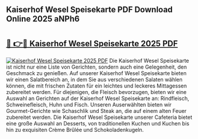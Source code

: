 ## Kaiserhof Wesel Speisekarte PDF Download Online 2025 aNPh6

# <h2><a href="http://gcazc62.nevu.top/?p=Kaiserhof+Wesel+Speisekarte">🔗 👉🔴 Kaiserhof Wesel Speisekarte 2025 PDF</a></h2>

[![Kaiserhof Wesel Speisekarte 2025 PDF](https://i.imgur.com/dBaPXMq.png)](http://gcazc62.nevu.top/?p=Kaiserhof+Wesel+Speisekarte)
Die Kaiserhof Wesel Speisekarte ist nicht nur eine Liste von Gerichten, sondern auch eine Gelegenheit, den Geschmack zu genießen. Auf unserer Kaiserhof Wesel Speisekarte bieten wir einen Salatbereich an, in dem Sie aus verschiedenen Salaten wählen können, die mit frischen Zutaten für ein leichtes und leckeres Mittagessen zubereitet werden. Für diejenigen, die Fleisch bevorzugen, bieten wir eine Auswahl an Gerichten auf der Kaiserhof Wesel Speisekarte an: Rindfleisch, Schweinefleisch, Huhn und Fisch. Unseren Auserwählten bieten wir Gourmet-Gerichte wie Schaschlik und Steak an, die auf einem alten Feuer zubereitet werden. Die Kaiserhof Wesel Speisekarte unserer Cafeteria bietet eine große Auswahl an Desserts, von traditionellen Kuchen und Kuchen bis hin zu exquisiten Crème Brûlée und Schokoladenkugeln.
